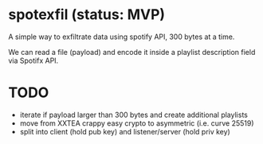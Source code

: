 # spotexfil (status: MVP)
A simple way to exfiltrate data using spotify API, 300 bytes at a time.

We can read a file (payload) and encode it inside a playlist description field via Spotifx API.

# TODO
* iterate if payload larger than 300 bytes and create additional playlists
* move from XXTEA crappy easy crypto to asymmetric (i.e. curve 25519)
* split into client (hold pub key) and listener/server (hold priv key)


